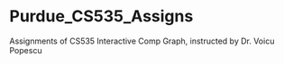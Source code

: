 # Purdue_CS535_Assigns
 Assignments of CS535 Interactive Comp Graph, instructed by Dr. Voicu Popescu
